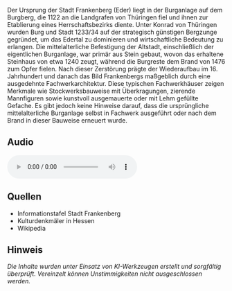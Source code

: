 Der Ursprung der Stadt Frankenberg (Eder) liegt in der Burganlage auf dem Burgberg, die 1122 an die Landgrafen von Thüringen fiel und ihnen zur Etablierung eines Herrschaftsbezirks diente. Unter Konrad von Thüringen wurden Burg und Stadt 1233/34 auf der strategisch günstigen Bergzunge gegründet, um das Edertal zu dominieren und wirtschaftliche Bedeutung zu erlangen. Die mittelalterliche Befestigung der Altstadt, einschließlich der eigentlichen Burganlage, war primär aus Stein gebaut, wovon das erhaltene Steinhaus von etwa 1240 zeugt, während die Burgreste dem Brand von 1476 zum Opfer fielen. Nach dieser Zerstörung prägte der Wiederaufbau im 16. Jahrhundert und danach das Bild Frankenbergs maßgeblich durch eine ausgedehnte Fachwerkarchitektur. Diese typischen Fachwerkhäuser zeigen Merkmale wie Stockwerksbauweise mit Überkragungen, zierende Mannfiguren sowie kunstvoll ausgemauerte oder mit Lehm gefüllte Gefache. Es gibt jedoch keine Hinweise darauf, dass die ursprüngliche mittelalterliche Burganlage selbst in Fachwerk ausgeführt oder nach dem Brand in dieser Bauweise erneuert wurde.

## Audio

<audio controls>
  <source src="locales/frankenberg/de/p3.mp3" type="audio/mpeg">
  Dein Browser unterstützt kein Audioelement.
</audio>

## Quellen

- Informationstafel Stadt Frankenberg
- Kulturdenkmäler in Hessen
- Wikipedia

## Hinweis

_Die Inhalte wurden unter Einsatz von KI-Werkzeugen erstellt und sorgfältig überprüft. Vereinzelt können Unstimmigkeiten nicht ausgeschlossen werden._